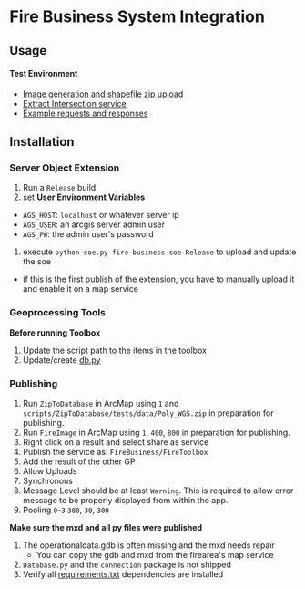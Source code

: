 # Fire Business System Integration

## Usage

#### Test Environment

- [Image generation and shapefile zip upload](http://maps.ffsl.utah.gov/arcgis/rest/services/Staging/FireToolbox/GPServer)
- [Extract Intersection service](http://maps.ffsl.utah.gov/arcgis/rest/services/Staging/FireAreas/MapServer/exts/FireBusinessSoe/ExtractIntersections)
- [Example requests and responses](https://gist.github.com/steveoh/42c89e58e1c98c8f7f9d66a4c4dc47d6)

## Installation

### Server Object Extension

1. Run a `Release` build
1. set **User Environment Variables**
  - `AGS_HOST`: `localhost` or whatever server ip
  - `AGS_USER`: an arcgis server admin user
  - `AGS_PW`: the admin user's password
1. execute `python soe.py fire-business-soe Release` to upload and update the soe
  - if this is the first publish of the extension, you have to manually upload it and enable it on a map service

### Geoprocessing Tools

**Before running Toolbox**

1. Update the script path to the items in the toolbox
1. Update/create [db.py](https://github.com/agrc/fire-business/blob/master/geoprocessing/ZipToDatabase/connection/secrets.db.py)

### Publishing

1. Run `ZipToDatabase` in ArcMap using `1` and `scripts/ZipToDatabase/tests/data/Poly_WGS.zip` in preparation for publishing.
1. Run `FireImage` in ArcMap using `1`, `400`, `800` in preparation for publishing.
1. Right click on a result and select share as service
1. Publish the service as: `FireBusiness/FireToolbox`
1. Add the result of the other GP 
1. Allow Uploads
1. Synchronous
1. Message Level should be at least `Warning`. This is required to allow error message to be properly displayed from within the app.
1. Pooling `0`-`3` `300`, `30`, `300`

**Make sure the mxd and all py files were published**

1. The operationaldata.gdb is often missing and the mxd needs repair
   - You can copy the gdb and mxd from the firearea's map service
1. `Database.py` and the `connection` package is not shipped
1. Verify all [requirements.txt](https://github.com/agrc/fire-business/blob/master/geoprocessing/requirements.txt) dependencies are installed

